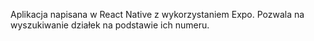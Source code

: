 Aplikacja napisana w React Native z wykorzystaniem Expo. Pozwala na wyszukiwanie działek na podstawie ich numeru.
